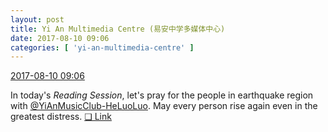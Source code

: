 ```yaml
---
layout: post
title: Yi An Multimedia Centre (易安中学多媒体中心)
date: 2017-08-10 09:06
categories: [ 'yi-an-multimedia-centre' ]
---
```


<div class="weibo-info">
  <a href="http://weibo.com/6196825252/FgpKTlIUM">2017-08-10 09:06</a>
</div>

In today's *Reading Session*, let's pray for the people in earthquake region with [@YiAnMusicClub-HeLuoLuo](http://weibo.com/u/6117570574). May every person rise again even in the greatest distress. [❏ Link](http://m.ximalaya.com/78339006/sound/46831445/)
